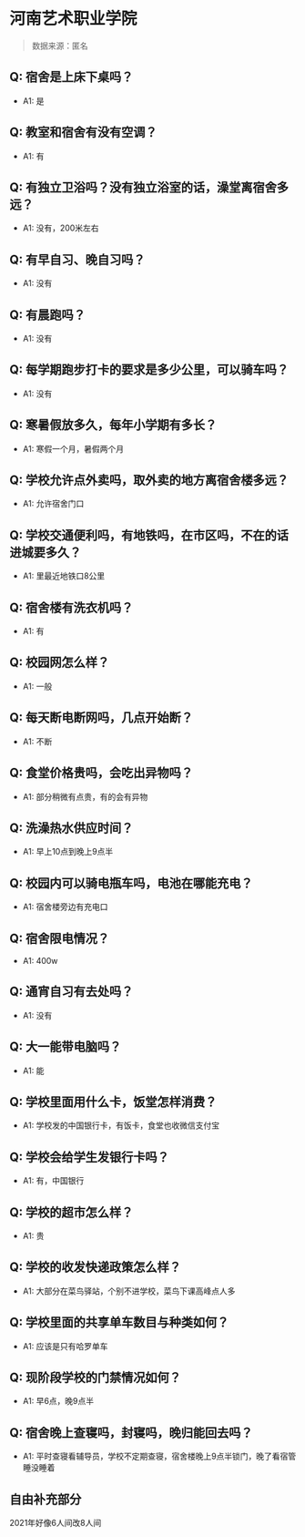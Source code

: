 # 河南艺术职业学院

> 数据来源：匿名

## Q: 宿舍是上床下桌吗？

- A1: 是

## Q: 教室和宿舍有没有空调？

- A1: 有

## Q: 有独立卫浴吗？没有独立浴室的话，澡堂离宿舍多远？

- A1: 没有，200米左右

## Q: 有早自习、晚自习吗？

- A1: 没有

## Q: 有晨跑吗？

- A1: 没有

## Q: 每学期跑步打卡的要求是多少公里，可以骑车吗？

- A1: 没有

## Q: 寒暑假放多久，每年小学期有多长？

- A1: 寒假一个月，暑假两个月

## Q: 学校允许点外卖吗，取外卖的地方离宿舍楼多远？

- A1: 允许宿舍门口

## Q: 学校交通便利吗，有地铁吗，在市区吗，不在的话进城要多久？

- A1: 里最近地铁口8公里

## Q: 宿舍楼有洗衣机吗？

- A1: 有

## Q: 校园网怎么样？

- A1: 一般

## Q: 每天断电断网吗，几点开始断？

- A1: 不断

## Q: 食堂价格贵吗，会吃出异物吗？

- A1: 部分稍微有点贵，有的会有异物

## Q: 洗澡热水供应时间？

- A1: 早上10点到晚上9点半

## Q: 校园内可以骑电瓶车吗，电池在哪能充电？

- A1: 宿舍楼旁边有充电口

## Q: 宿舍限电情况？

- A1: 400w

## Q: 通宵自习有去处吗？

- A1: 没有

## Q: 大一能带电脑吗？

- A1: 能

## Q: 学校里面用什么卡，饭堂怎样消费？

- A1: 学校发的中国银行卡，有饭卡，食堂也收微信支付宝

## Q: 学校会给学生发银行卡吗？

- A1: 有，中国银行

## Q: 学校的超市怎么样？

- A1: 贵

## Q: 学校的收发快递政策怎么样？

- A1: 大部分在菜鸟驿站，个别不进学校，菜鸟下课高峰点人多

## Q: 学校里面的共享单车数目与种类如何？

- A1: 应该是只有哈罗单车

## Q: 现阶段学校的门禁情况如何？

- A1: 早6点，晚9点半

## Q: 宿舍晚上查寝吗，封寝吗，晚归能回去吗？

- A1: 平时查寝看辅导员，学校不定期查寝，宿舍楼晚上9点半锁门，晚了看宿管睡没睡着

## 自由补充部分

2021年好像6人间改8人间